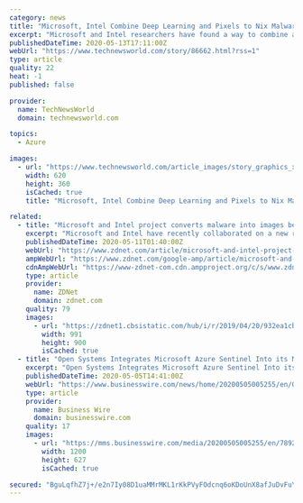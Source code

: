 ```yaml
---
category: news
title: "Microsoft, Intel Combine Deep Learning and Pixels to Nix Malware"
excerpt: "Microsoft and Intel researchers have found a way to combine artificial intelligence and image analysis to create a highly effective means to combat malicious software infections. The researchers call their approach \"STAMINA\" -- static malware-as-image network analysis -- and say it's proven to be highly effective in detecting malware with a low rate of false positives."
publishedDateTime: 2020-05-13T17:11:00Z
webUrl: "https://www.technewsworld.com/story/86662.html?rss=1"
type: article
quality: 22
heat: -1
published: false

provider:
  name: TechNewsWorld
  domain: technewsworld.com

topics:
  - Azure

images:
  - url: "https://www.technewsworld.com/article_images/story_graphics_xlarge/xl-2018-malware-1.jpg"
    width: 620
    height: 360
    isCached: true
    title: "Microsoft, Intel Combine Deep Learning and Pixels to Nix Malware"

related:
  - title: "Microsoft and Intel project converts malware into images before analyzing it"
    excerpt: "Microsoft and Intel have recently collaborated on a new research project that explored a new approach to detecting and classifying malware. Called STAMINA (STAtic Malware-as-Image Network Analysis), the project relies on a new technique that converts malware samples into grayscale images and then scans the image for textural and structural patterns specific to malware samples."
    publishedDateTime: 2020-05-11T01:40:00Z
    webUrl: "https://www.zdnet.com/article/microsoft-and-intel-project-converts-malware-into-images-before-analyzing-it/"
    ampWebUrl: "https://www.zdnet.com/google-amp/article/microsoft-and-intel-project-converts-malware-into-images-before-analyzing-it/"
    cdnAmpWebUrl: "https://www-zdnet-com.cdn.ampproject.org/c/s/www.zdnet.com/google-amp/article/microsoft-and-intel-project-converts-malware-into-images-before-analyzing-it/"
    type: article
    provider:
      name: ZDNet
      domain: zdnet.com
    quality: 79
    images:
      - url: "https://zdnet1.cbsistatic.com/hub/i/r/2019/04/20/932ea1cb-d0e5-4b88-801e-c33b6433469f/resize/1200x900/350c937a9c20ed5d4994987051363f4e/03-optional-features.jpg"
        width: 991
        height: 900
        isCached: true
  - title: "Open Systems Integrates Microsoft Azure Sentinel Into its Managed Detection and Response (MDR) Security Service"
    excerpt: "Open Systems Integrates Microsoft Azure Sentinel Into its Managed Detection and Response (MDR) Security Service"
    publishedDateTime: 2020-05-05T14:41:00Z
    webUrl: "https://www.businesswire.com/news/home/20200505005255/en/Open-Systems-Integrates-Microsoft-Azure-Sentinel-Managed"
    type: article
    provider:
      name: Business Wire
      domain: businesswire.com
    quality: 17
    images:
      - url: "https://mms.businesswire.com/media/20200505005255/en/789259/23/OS_Logo_Primary_BlackGreen.jpg"
        width: 1200
        height: 627
        isCached: true

secured: "BguLqfhZ7j+/e2n7Iy08D1uaMMrMKL1rKkPVyFOdcnq6oKDoUnX8afJuDvFuY6guXzhT6xJDvYx8+o1uVdBdfD/1OGmYA9FU29tLf2qnUm3PzyFssLUFW04ybmuHC79NhbcFgy3md+bLy+RWKdKhUw4OaCMdYo0FkmRGpKBVxha9KmTWufb6ANKX4UKkiaXsyzWwz5KcM3M1OA9qMKBrjefjOvyrCgtTZR8pMof4g49q/q0IcVa2XX3Zee/kSViT8QGSTMQACojJEMiEcTQsIUMDwA/loNXSHVM/CgPNIfnqbYgy3R6HyD9ZhK7GfJkQ;Chw4thMpswzZ2Ic2qkkhWw=="
---
```


